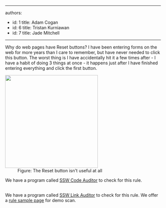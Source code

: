 

---
authors:
  - id: 1
    title: Adam Cogan
  - id: 6
    title: Tristan Kurniawan
  - id: 7
    title: Jade Mitchell
---




<span class='intro'> Why do web pages have Reset buttons? I have been entering forms on the web for more years than I care to remember, but have never needed to click this button. The worst thing is I have accidentally hit it a few times after - I have a habit of doing 3 things at once - it happens just after I have finished entering everything and click the first button.  </span>

<span class="productBox"> 
<dl class="badImage">
<dt><img alt="" src="/Standards/WebSites/RulesToBetterWebsitesLayout/Publishing%20Image/_w/ResetButton_gif.jpg" width="300" height="300" /> 
<dd>Figure&#58; The Reset button isn't useful at all </dd></dl>
<p class="productBox">We have a program called <a href="/ssw/CodeAuditor">SSW Code Auditor</a> to check for this rule. </p><br><span class="productBox">We have a program called <a href="/ssw/LinkAuditor">SSW Link Auditor</a> to check for this rule. We offer a <a href="/SSW/LinkAuditor/Samples/Rules/NoResetButton.aspx">rule sample page</a> for demo scan.</span></span>



